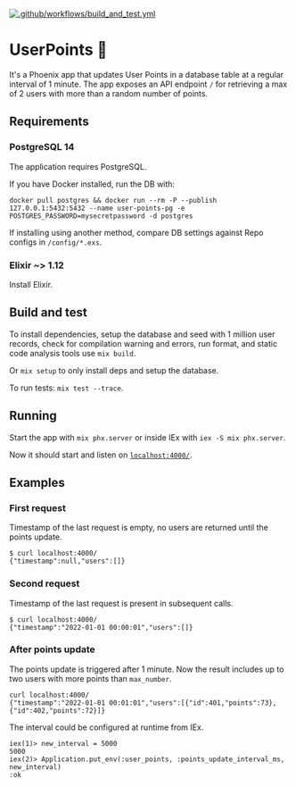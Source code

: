 [![.github/workflows/build_and_test.yml](https://github.com/maxkuzmins/UserPoints/actions/workflows/build_and_test.yml/badge.svg)](https://github.com/maxkuzmins/UserPoints/actions/workflows/build_and_test.yml)
# UserPoints 🎯
It's a Phoenix app that updates User Points in a database table at a regular interval of 1 minute. The app exposes an API endpoint `/` for retrieving a max of 2 users with more than a random number of points. 

## Requirements
### PostgreSQL 14
The application requires PostgreSQL. 

If you have Docker installed, run the DB with:
```
docker pull postgres && docker run --rm -P --publish 127.0.0.1:5432:5432 --name user-points-pg -e POSTGRES_PASSWORD=mysecretpassword -d postgres
```

If installing using another method, compare DB settings against Repo configs in `/config/*.exs`.

### Elixir ~> 1.12 
Install Elixir.

## Build and test
To install dependencies, setup the database and seed with 1 million user records, check for compilation warning and errors, run format, and static code analysis tools use `mix build`.

Or `mix setup` to only install deps and setup the database.

To run tests: `mix test --trace`.

## Running
Start the app with `mix phx.server` or inside IEx with `iex -S mix phx.server`. 

Now it should start and listen on [`localhost:4000/`](http://localhost:4000).

## Examples
### First request
Timestamp of the last request is empty, no users are returned until the points update.
```
$ curl localhost:4000/
{"timestamp":null,"users":[]}
```

### Second request
Timestamp of the last request is present in subsequent calls.
```
$ curl localhost:4000/
{"timestamp":"2022-01-01 00:00:01","users":[]}
```

### After points update
The points update is triggered after 1 minute. Now the result includes up to two users with more points than `max_number`.
```
curl localhost:4000/
{"timestamp":"2022-01-01 00:01:01","users":[{"id":401,"points":73},{"id":402,"points":72}]}
```

The interval could be configured at runtime from IEx.
```
iex(1)> new_interval = 5000
5000
iex(2)> Application.put_env(:user_points, :points_update_interval_ms, new_interval)
:ok
```
